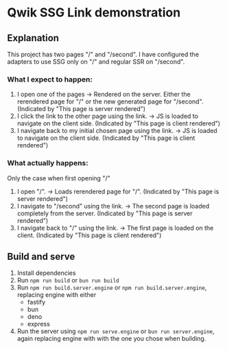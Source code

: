 # Qwik SSG Link demonstration
## Explanation
This project has two pages "/" and "/second".
I have configured the adapters to use SSG only on "/" and regular SSR on "/second".
### What I expect to happen:
1. I open one of the pages -> Rendered on the server. Either the rerendered page for "/" or the new generated page for "/second". (Indicated by "This page is server rendered")
2. I click the link to the other page using the link. -> JS is loaded to navigate on the client side. (Indicated by "This page is client rendered")
3. I navigate back to my initial chosen page using the link. -> JS is loaded to navigate on the client side. (Indicated by "This page is client rendered")

### What actually happens:
Only the case when first opening "/"
1. I open "/". -> Loads rerendered page for "/". (Indicated by "This page is server rendered")
2. I navigate to "/second" using the link. -> The second page is loaded completely from the server. (Indicated by "This page is server rendered")
3. I navigate back to "/" using the link. -> The first page is loaded on the client. (Indicated by "This page is client rendered")


## Build and serve
1. Install dependencies
2. Run `npm run build` or `bun run build`
3. Run `npm run build.server.engine` or `npm run build.server.engine`, replacing engine with either
   - fastify
   - bun
   - deno
   - express
4. Run the server using `npm run serve.engine` or `bun run server.engine`, again replacing engine with with the one you chose when building. 
